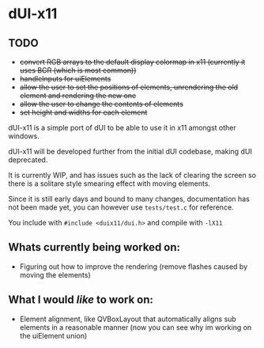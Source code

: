 # dUI-x11

## TODO
* ~~convert RGB arrays to the default display colormap in x11 (currently it uses BGR (which is most common))~~
* ~~handleInputs for uiElements~~
* ~~allow the user to set the positions of elements, unrendering the old element and rendering the new one~~
* ~~allow the user to change the contents of elements~~
* ~~set height and widths for each element~~

dUI-x11 is a simple port of dUI to be able to use it in x11 amongst other windows.

dUI-x11 will be developed further from the initial dUI codebase, making dUI deprecated.

It is currently WIP, and has issues such as the lack of clearing the screen so there is a solitare style smearing effect with moving elements.

Since it is still early days and bound to many changes, documentation has not been made yet, you can however use ```tests/test.c``` for reference.

You include with ```#include <duix11/dui.h>```
and compile with ```-lX11```

## Whats currently being worked on:
* Figuring out how to improve the rendering (remove flashes caused by moving the elements)

## What I would *like* to work on:
* Element alignment, like QVBoxLayout that automatically aligns sub elements in a reasonable manner (now you can see why im working on the uiElement union)
